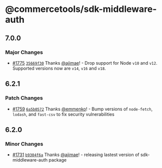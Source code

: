 # @commercetools/sdk-middleware-auth

## 7.0.0

### Major Changes

- [#1775](https://github.com/commercetools/nodejs/pull/1775) [`35669f30`](https://github.com/commercetools/nodejs/commit/35669f30dbc4b24d59ec3df3f38417b1f2a77837) Thanks [@ajimae](https://github.com/ajimae)! - Drop support for Node `v10` and `v12`. Supported versions now are `v14`, `v16` and `v18`.

## 6.2.1

### Patch Changes

- [#1759](https://github.com/commercetools/nodejs/pull/1759) [`6a5b0572`](https://github.com/commercetools/nodejs/commit/6a5b05728f6fcb7e74e752962553870b9a89c1fe) Thanks [@emmenko](https://github.com/emmenko)! - Bump versions of `node-fetch`, `lodash`, and `fast-csv` to fix security vulnerabilities

## 6.2.0

### Minor Changes

- [#1731](https://github.com/commercetools/nodejs/pull/1731) [`b9304f6a`](https://github.com/commercetools/nodejs/commit/b9304f6a03f827b3a04d4b5e6f8602a6dc2cce80) Thanks [@ajimae](https://github.com/ajimae)! - releasing lastest version of sdk-middleware-auth package
